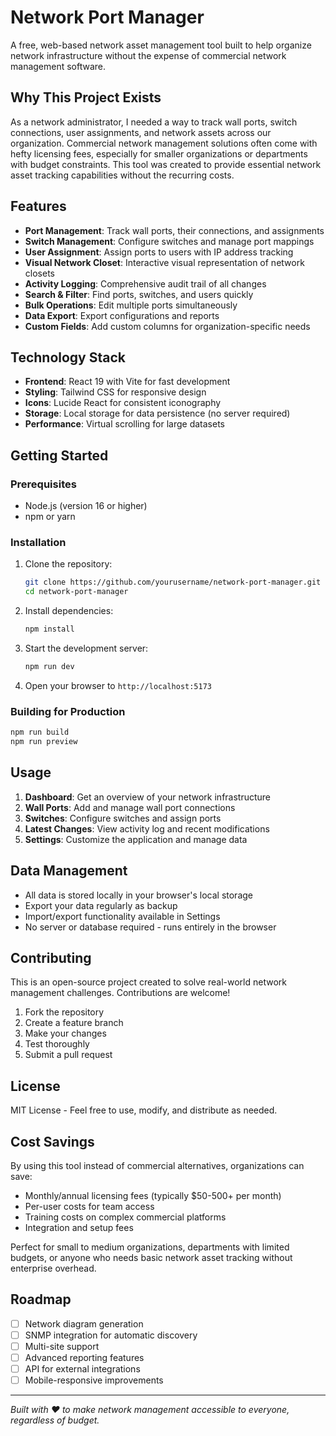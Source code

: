# Network Port Manager

A free, web-based network asset management tool built to help organize network infrastructure without the expense of commercial network management software.

## Why This Project Exists

As a network administrator, I needed a way to track wall ports, switch connections, user assignments, and network assets across our organization. Commercial network management solutions often come with hefty licensing fees, especially for smaller organizations or departments with budget constraints. This tool was created to provide essential network asset tracking capabilities without the recurring costs.

## Features

- **Port Management**: Track wall ports, their connections, and assignments
- **Switch Management**: Configure switches and manage port mappings
- **User Assignment**: Assign ports to users with IP address tracking
- **Visual Network Closet**: Interactive visual representation of network closets
- **Activity Logging**: Comprehensive audit trail of all changes
- **Search & Filter**: Find ports, switches, and users quickly
- **Bulk Operations**: Edit multiple ports simultaneously
- **Data Export**: Export configurations and reports
- **Custom Fields**: Add custom columns for organization-specific needs

## Technology Stack

- **Frontend**: React 19 with Vite for fast development
- **Styling**: Tailwind CSS for responsive design
- **Icons**: Lucide React for consistent iconography
- **Storage**: Local storage for data persistence (no server required)
- **Performance**: Virtual scrolling for large datasets

## Getting Started

### Prerequisites

- Node.js (version 16 or higher)
- npm or yarn

### Installation

1. Clone the repository:
   ```bash
   git clone https://github.com/yourusername/network-port-manager.git
   cd network-port-manager
   ```

2. Install dependencies:
   ```bash
   npm install
   ```

3. Start the development server:
   ```bash
   npm run dev
   ```

4. Open your browser to `http://localhost:5173`

### Building for Production

```bash
npm run build
npm run preview
```

## Usage

1. **Dashboard**: Get an overview of your network infrastructure
2. **Wall Ports**: Add and manage wall port connections
3. **Switches**: Configure switches and assign ports
4. **Latest Changes**: View activity log and recent modifications
5. **Settings**: Customize the application and manage data

## Data Management

- All data is stored locally in your browser's local storage
- Export your data regularly as backup
- Import/export functionality available in Settings
- No server or database required - runs entirely in the browser

## Contributing

This is an open-source project created to solve real-world network management challenges. Contributions are welcome!

1. Fork the repository
2. Create a feature branch
3. Make your changes
4. Test thoroughly
5. Submit a pull request

## License

MIT License - Feel free to use, modify, and distribute as needed.

## Cost Savings

By using this tool instead of commercial alternatives, organizations can save:
- Monthly/annual licensing fees (typically $50-500+ per month)
- Per-user costs for team access
- Training costs on complex commercial platforms
- Integration and setup fees

Perfect for small to medium organizations, departments with limited budgets, or anyone who needs basic network asset tracking without enterprise overhead.

## Roadmap

- [ ] Network diagram generation
- [ ] SNMP integration for automatic discovery
- [ ] Multi-site support
- [ ] Advanced reporting features
- [ ] API for external integrations
- [ ] Mobile-responsive improvements

---

*Built with ❤️ to make network management accessible to everyone, regardless of budget.*
